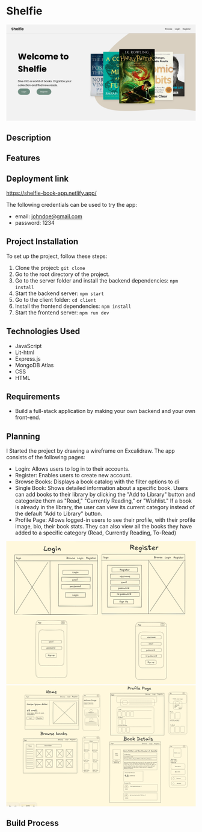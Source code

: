 # Shelfie
![Project Screenshot](client/public/images/shelfie-welcome-img.png)

## Description

## Features


## Deployment link
https://shelfie-book-app.netlify.app/

The following credentials can be used to try the app:
* email: johndoe@gmail.com  
* password: 1234

## Project Installation
To set up the project, follow these steps:
1) Clone the project: `git clone `
2) Go to the root directory of the project.
3) Go to the server folder and install the backend dependencies: `npm install`
4) Start the backend server: `npm start`
5) Go to the client folder: `cd client`
6) Install the frontend dependencies: `npm install`
7) Start the frontend server: `npm run dev`

## Technologies Used
* JavaScript
* Lit-html
* Express.js
* MongoDB Atlas
* CSS
* HTML

## Requirements 
* Build a full-stack application by making your own backend and your own front-end.


## Planning 
I Started the project by drawing a wireframe on Excalidraw. The app consists of the following pages:

* Login: Allows users to log in to their accounts.
* Register: Enables users to create new account.
* Browse Books: Displays a book catalog with the filter options to di
* Single Book: Shows detailed information about a specific book. Users can add books to their library by clicking the "Add to Library" button and categorize them as "Read," "Currently Reading," or "Wishlist." If a book is already in the library, the user can view its current category instead of the default "Add to Library" button.
* Profile Page: Allows logged-in users to see their profile, with their profile image, bio, their book stats. They can also view all the books they have added to a specific category (Read, Currently Reading, To-Read)

![Project Screenshot](client/public/images/login-register-wireframe.png)
![Project Screenshot](client/public/images/wireframes.png)



## Build Process 
